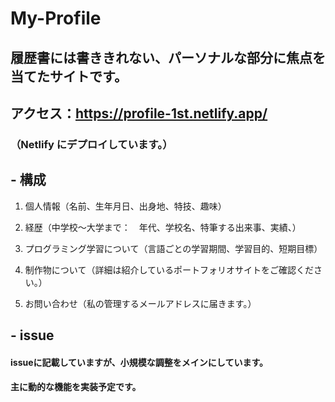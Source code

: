 # My-Profile
## 履歴書には書ききれない、パーソナルな部分に焦点を当てたサイトです。
## アクセス：https://profile-1st.netlify.app/
### （Netlify にデプロイしています。）


## - 構成

1. 個人情報（名前、生年月日、出身地、特技、趣味）

1. 経歴（中学校〜大学まで：　年代、学校名、特筆する出来事、実績、）

1. プログラミング学習について（言語ごとの学習期間、学習目的、短期目標）

1. 制作物について（詳細は紹介しているポートフォリオサイトをご確認ください。）

1. お問い合わせ（私の管理するメールアドレスに届きます。）


## - issue

#### issueに記載していますが、小規模な調整をメインにしています。
#### 主に動的な機能を実装予定です。

